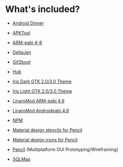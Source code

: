 What's included?
================

- [Android Dinner](https://github.com/NemesisRE/dinner)

- [APKTool](https://github.com/iBotPeaches/Apktool)

- [ARM-eabi 4-8](https://android.googlesource.com/platform/prebuilts/gcc/linux-x86/arm/arm-eabi-4.8)

- [DeltaJen](https://github.com/CyboLabs/DeltaJen)

- [Gif2boot](https://github.com/abielzuliom/gif2boot)

- [Hub](https://github.com/github/hub)

- [Iris Dark GTK 2.0/3.0 Theme](https://github.com/xyl0n/iris)

- [Iris Light GTK 2.0/3.0 Theme](https://github.com/xyl0n/iris-light)

- [LinaroMod ARM-eabi 4.9](https://github.com/hyper-toolchains/LinaroMod-arm-eabi-4.9)

- [LinaroMod Androideabi 4.9](https://github.com/hyper-toolchains/LinaroMod-androideabi-4.9)

- [NPM](https://github.com/npm/npm)

- [Material design stencils for Pencil](https://github.com/nathanielw/Android-Lollipop-Pencil-Stencils)

- [Material design icons for Pencil](https://github.com/nathanielw/Material-Icons-for-Pencil)

- [Pencil](https://github.com/prikhi/pencil) (Multiplatform GUI Prototyping/Wireframing)

- [SQLMap](https://github.com/sqlmapproject/sqlmap)
